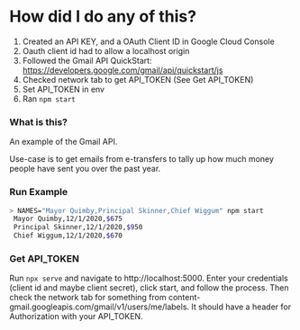 # How did I do any of this?

1. Created an API KEY, and a OAuth Client ID in Google Cloud Console
2. Oauth client id had to allow a localhost origin
3. Followed the Gmail API QuickStart: https://developers.google.com/gmail/api/quickstart/js
4. Checked network tab to get API_TOKEN (See Get API_TOKEN)
5. Set API_TOKEN in env
6. Ran `npm start`

### What is this?

An example of the Gmail API.

Use-case is to get emails from e-transfers to tally up how much money people have sent you over the past year.

### Run Example

```bash
> NAMES="Mayor Quimby,Principal Skinner,Chief Wiggum" npm start
 Mayor Quimby,12/1/2020,$675
 Principal Skinner,12/1/2020,$950
 Chief Wiggum,12/1/2020,$670
```

### Get API_TOKEN

Run `npx serve` and navigate to http://localhost:5000. Enter your credentials (client id and maybe client secret), click start, and follow the process. Then check the network tab for something from content-gmail.googleapis.com/gmail/v1/users/me/labels. It should have a header for Authorization with your API_TOKEN.
